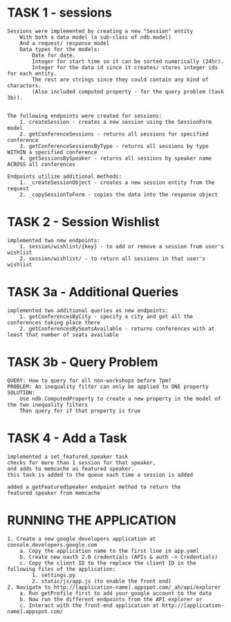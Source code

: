 # TASK 1 - sessions
	Sessions were implemented by creating a new "Session" entity
		With both a data model (a sub-class of ndb.model)
		And a request/ response model
		Data types for the models:
			Date for date.
			Integer for start time so it can be sorted numerically (24hr).
			Integer for the data id since it creates/ stores integer ids for each entity.
			The rest are strings since they could contain any kind of characters.
			(Also included computed property - for the query problem (task 3b)).


	The following endpoints were created for sessions:
		1. createSession - creates a new session using the SessionForm model
		2. getConferenceSessions - returns all sessions for specified conference
		3. getConferenceSessionsByType - returns all sessions by type WITHIN a specified conference
		4. getSessionsBySpeaker - returns all sessions by speaker name ACROSS all conferences

	Endpoints utilize additional methods:
		1. _createSessionObject - creates a new session entity from the request
		2. _copySessionToForm - copies the data into the response object


# TASK 2 - Session Wishlist
	implemented two new endpoints:
		1. session/wishlist/{key} - to add or remove a session from user's wishlist
		2. session/wishlist/ - to return all sessions in that user's wishlist

# TASK 3a - Additional Queries
	implemented two additional queries as new endpoints:
		1. getConferencesByCity - specify a city and get all the conferences taking place there
		2. getConferencesBySeatsAvailable - returns conferences with at least that number of seats available

# TASK 3b - Query Problem
	QUERY: How to query for all non-workshops before 7pm?
	PROBLEM: An inequality filter can only be applied to ONE property
	SOLUTION: 
		Use ndb.ComputedProperty to create a new property in the model of the two inequality filters
		Then query for if that property is true

# TASK 4 - Add a Task
	implemented a set_featured_speaker task
	checks for more than 1 session for that speaker, 
	and adds to memcache as featured speaker.
	this task is added to the queue each time a session is added

	added a getFeaturedSpeaker endpoint method to return the
	featured speaker from memcache

# RUNNING THE APPLICATION
	1. Create a new google developers application at console.developers.google.com
		a. Copy the application name to the first line in app.yaml
		b. Create new oauth 2.0 credentials (APIs & auth -> Credentials)
		c. Copy the client ID to the replace the client ID in the following files of the application:
			1. settings.py
			2. static/js/app.js (to enable the front end)
	2. Navigate to http://[application-name].appspot.com/_ah/api/explorer
		a. Run getProfile first to add your google account to the data
		b. Now run the different endpoints from the API explorer or
		c. Interact with the front-end application at http://[application-name].appspot.com/